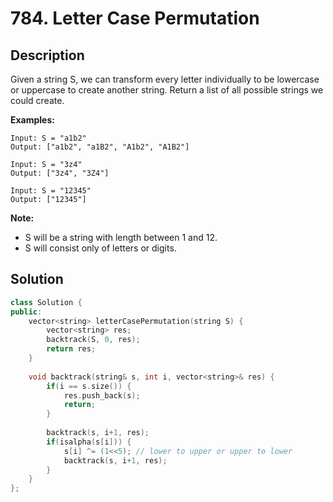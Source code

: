 # 784. Letter Case Permutation

## Description

Given a string S, we can transform every letter individually to be lowercase or uppercase to create another string.  Return a list of all possible strings we could create.

**Examples:**

```
Input: S = "a1b2"
Output: ["a1b2", "a1B2", "A1b2", "A1B2"]

Input: S = "3z4"
Output: ["3z4", "3Z4"]

Input: S = "12345"
Output: ["12345"]
```

**Note:**

- S will be a string with length between 1 and 12.
- S will consist only of letters or digits.

## Solution

```cpp
class Solution {
public:
    vector<string> letterCasePermutation(string S) {
        vector<string> res;
        backtrack(S, 0, res);
        return res;
    }
    
    void backtrack(string& s, int i, vector<string>& res) {
        if(i == s.size()) {
            res.push_back(s);
            return;
        }
        
        backtrack(s, i+1, res);
        if(isalpha(s[i])) {
            s[i] ^= (1<<5); // lower to upper or upper to lower
            backtrack(s, i+1, res);
        }
    }
};
```